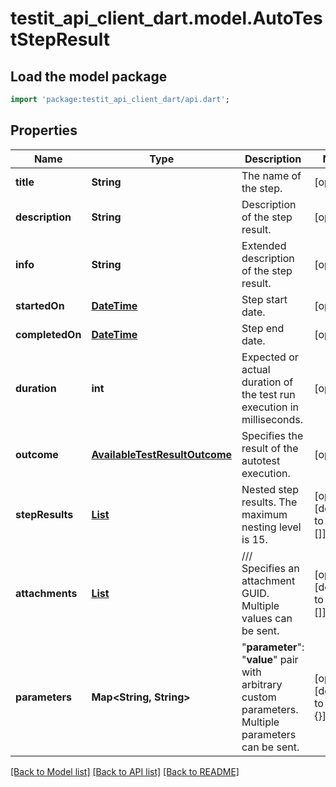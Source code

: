 # testit_api_client_dart.model.AutoTestStepResult

## Load the model package
```dart
import 'package:testit_api_client_dart/api.dart';
```

## Properties
Name | Type | Description | Notes
------------ | ------------- | ------------- | -------------
**title** | **String** | The name of the step. | [optional] 
**description** | **String** | Description of the step result. | [optional] 
**info** | **String** | Extended description of the step result. | [optional] 
**startedOn** | [**DateTime**](DateTime.md) | Step start date. | [optional] 
**completedOn** | [**DateTime**](DateTime.md) | Step end date. | [optional] 
**duration** | **int** | Expected or actual duration of the test run execution in milliseconds. | [optional] 
**outcome** | [**AvailableTestResultOutcome**](AvailableTestResultOutcome.md) | Specifies the result of the autotest execution. | [optional] 
**stepResults** | [**List<AutoTestStepResult>**](AutoTestStepResult.md) | Nested step results. The maximum nesting level is 15. | [optional] [default to const []]
**attachments** | [**List<AttachmentApiResult>**](AttachmentApiResult.md) | /// <summary>  Specifies an attachment GUID. Multiple values can be sent.  </summary> | [optional] [default to const []]
**parameters** | **Map<String, String>** | \"<b>parameter</b>\": \"<b>value</b>\" pair with arbitrary custom parameters. Multiple parameters can be sent. | [optional] [default to const {}]

[[Back to Model list]](../README.md#documentation-for-models) [[Back to API list]](../README.md#documentation-for-api-endpoints) [[Back to README]](../README.md)


